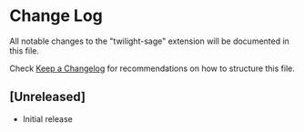 # Change Log

All notable changes to the "twilight-sage" extension will be documented in this file.

Check [Keep a Changelog](http://keepachangelog.com/) for recommendations on how to structure this file.

## [Unreleased]

- Initial release
